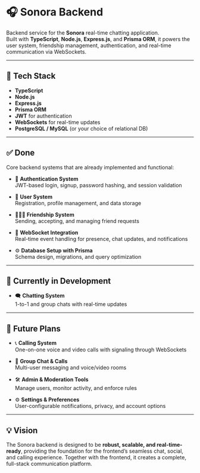 # 🎧 Sonora Backend

Backend service for the **Sonora** real-time chatting application.  
Built with **TypeScript**, **Node.js**, **Express.js**, and **Prisma ORM**, it powers the user system, friendship management, authentication, and real-time communication via WebSockets.

---

## 🚀 Tech Stack

- **TypeScript**  
- **Node.js**  
- **Express.js**  
- **Prisma ORM**  
- **JWT** for authentication  
- **WebSockets** for real-time updates  
- **PostgreSQL / MySQL** (or your choice of relational DB)

---

## ✅ Done

Core backend systems that are already implemented and functional:

- 🔐 **Authentication System**  
  JWT-based login, signup, password hashing, and session validation  

- 👤 **User System**  
  Registration, profile management, and data storage  

- 🧑‍🤝‍🧑 **Friendship System**  
  Sending, accepting, and managing friend requests  

- 🔌 **WebSocket Integration**  
  Real-time event handling for presence, chat updates, and notifications  

- ⚙️ **Database Setup with Prisma**  
  Schema design, migrations, and query optimization  

---

## 🚀 Currently in Development

- 🗨️ **Chatting System**  
  1-to-1 and group chats with real-time updates  

---

## 🧭 Future Plans

- 📞 **Calling System**  
  One-on-one voice and video calls with signaling through WebSockets  

- 👥 **Group Chat & Calls**  
  Multi-user messaging and voice/video rooms  

- 🛠️ **Admin & Moderation Tools**  
  Manage users, monitor activity, and enforce rules  

- ⚙️ **Settings & Preferences**  
  User-configurable notifications, privacy, and account options  

---

## 💡 Vision

The Sonora backend is designed to be **robust, scalable, and real-time-ready**, providing the foundation for the frontend’s seamless chat, social, and calling experience. Together with the frontend, it creates a complete, full-stack communication platform.
